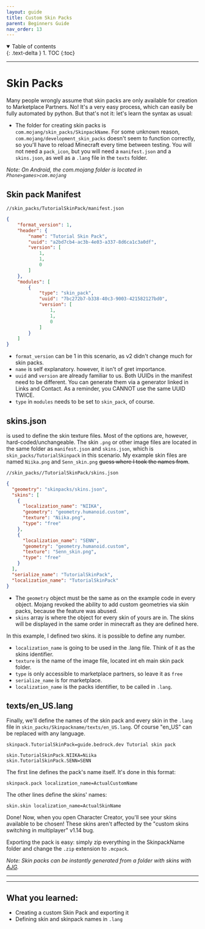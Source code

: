 ```yaml
---
layout: guide
title: Custom Skin Packs
parent: Beginners Guide
nav_order: 13
---
```


<details id="toc" open markdown="block">
  <summary>
    Table of contents
  </summary>
  {: .text-delta }
1. TOC
{:toc}
</details>

___

# Skin Packs
<!-- - [Skin pack Manifest](#Skin pack Manifest)
- [skins.json](#skins.json)
- [texts/en_US.lang](#texts/en_US.lang)
- [What you learned](#What you learned:) -->



Many people wrongly assume that skin packs are only available for creation to Marketplace Partners. No! It's a very easy process, which can easily be fully automated by python. But that's not it: let's learn the syntax as usual:

- The folder for creating skin packs is `com.mojang/skin_packs/SkinpackName`. For some unknown reason, `com.mojang/development_skin_packs` doesn't seem to function correctly, so you'll have to reload Minecraft every time between testing. You will not need a `pack_icon`, but you will need a `manifest.json` and a `skins.json`, as well as a `.lang` file in the `texts` folder.


*Note: On Android, the com.mojang folder is located in `Phone>games>com.mojang`*


## Skin pack Manifest

`//skin_packs/TutorialSkinPack/manifest.json`
```json
{
    "format_version": 1,
    "header": {
        "name": "Tutorial Skin Pack",
        "uuid": "a2bd7cb4-ac3b-4e03-a337-8d6ca1c3a0df",
        "version": [
            1,
            1,
            0
        ]
    },
    "modules": [
        {
            "type": "skin_pack",
            "uuid": "7bc272b7-b338-40c3-9003-421582127bd0",
            "version": [
                1,
                1,
                0
            ]
        }
    ]
}
```

- `format_version` can be 1 in this scenario, as v2 didn't change much for skin packs.
- `name` is self explanatory. however, it isn't of gret importance.
- `uuid` and `version` are already familiar to us. Both UUIDs in the manifest need to be different. You can generate them via a generator linked in Links and Contact. As a reminder, you CANNOT use the same UUID TWICE.
- `type` in `modules` needs to be set to `skin_pack`, of course.


## skins.json

is used to define the skin texture files. Most of the options are, however, hard-coded/unchangeable. The skin `.png` or other image files are located in the same folder as `manifest.json` and `skins.json`, which is `skin_packs/TutorialSkinpack` in this scenario. My example skin files are named `Niika.png` and `Senn_skin.png` ~~guess where I took the names from~~.

`//skin_packs//TutorialSkinPack/skins.json`
```json
{
  "geometry": "skinpacks/skins.json",
  "skins": [
    {
      "localization_name": "NIIKA",
      "geometry": "geometry.humanoid.custom",
      "texture": "Niika.png",
      "type": "free"
    },
    {
      "localization_name": "SENN",
      "geometry": "geometry.humanoid.custom",
      "texture": "Senn_skin.png",
      "type": "free"
    }
  ],
  "serialize_name": "TutorialSkinPack",
  "localization_name": "TutorialSkinPack"
}
```

- The `geometry` object must be the same as on the example code in every object. Mojang revoked the ability to add custom geometries via skin packs, because the feature was abused.
- `skins` array is where the object for every skin of yours are in. The skins will be displayed in the same order in minecraft as they are defined here.

In this example, I defined two skins. it is possible to define any number.
- `localization_name` is going to be used in the .lang file. Think of it as the skins identifier.
- `texture` is the name of the image file, located int eh main skin pack folder.
- `type` is only accessible to marketplace partners, so leave it as `free`
- `serialize_name` is for marketplace.
- `localization_name` is the packs identifier, to be called in `.lang`.

## texts/en_US.lang

Finally, we'll define the names of the skin pack and every skin in the `.lang` file in `skin_packs/Skinpackname/texts/en_US.lang`. Of course "en_US" can be replaced with any language.

```
skinpack.TutorialSkinPack=guide.bedrock.dev Tutorial skin pack

skin.TutorialSkinPack.NIIKA=Niika
skin.TutorialSkinPack.SENN=SENN
```

The first line defines the pack's name itself. It's done in this format:

`skinpack.pack localization_name=ActualCustomName`

The other lines define the skins' names:

`skin.skin localization_name=ActualSkinName`

Done! Now, when you open Character Creator, you'll see your skins available to be chosen! These skins aren't affected by the "custom skins switching in multiplayer" v1.14 bug.

Exporting the pack is easy: simply zip everything in the SkinpackName folder and change the `.zip` extension to `.mcpack`.

*Note: Skin packs can be instantly generated from a folder with skins with [AJG](https://kaifireborn.itch.io/add-on-json-generator).*

___
___
## What you learned:
- Creating a custom Skin Pack and exporting it
- Defining skin and skinpack names in `.lang`

